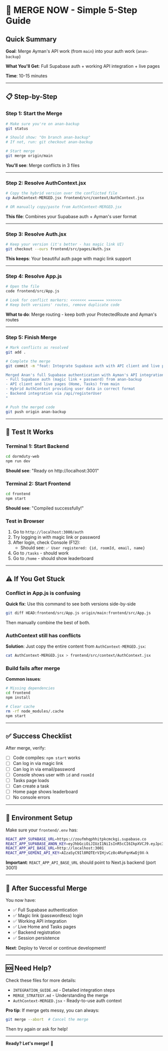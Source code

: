 # 🚀 MERGE NOW - Simple 5-Step Guide

## Quick Summary

**Goal**: Merge Ayman's API work (from `main`) into your auth work (`anan-backup`)

**What You'll Get**: Full Supabase auth + working API integration + live pages

**Time**: 10-15 minutes

---

## 📋 Step-by-Step

### Step 1: Start the Merge

```bash
# Make sure you're on anan-backup
git status

# Should show: "On branch anan-backup"
# If not, run: git checkout anan-backup

# Start merge
git merge origin/main
```

**You'll see**: Merge conflicts in 3 files

---

### Step 2: Resolve AuthContext.jsx

```bash
# Copy the hybrid version over the conflicted file
cp AuthContext-MERGED.jsx frontend/src/context/AuthContext.jsx

# OR manually copy/paste from AuthContext-MERGED.jsx
```

**This file**: Combines your Supabase auth + Ayman's user format

---

### Step 3: Resolve Auth.jsx

```bash
# Keep your version (it's better - has magic link UI)
git checkout --ours frontend/src/pages/Auth.jsx
```

**This keeps**: Your beautiful auth page with magic link support

---

### Step 4: Resolve App.js

```bash
# Open the file
code frontend/src/App.js

# Look for conflict markers: <<<<<<< ======= >>>>>>>
# Keep both versions' routes, remove duplicate code
```

**What to do**: Merge routing - keep both your ProtectedRoute and Ayman's routes

---

### Step 5: Finish Merge

```bash
# Mark conflicts as resolved
git add .

# Complete the merge
git commit -m "feat: Integrate Supabase auth with API client and live pages

Merged Anan's full Supabase authentication with Ayman's API integration:
- Full Supabase auth (magic link + password) from anan-backup
- API client and live pages (Home, Tasks) from main
- Hybrid AuthContext providing user data in correct format
- Backend integration via /api/registerUser
"

# Push the merged code
git push origin anan-backup
```

---

## 🧪 Test It Works

### Terminal 1: Start Backend

```bash
cd dormduty-web
npm run dev
```

**Should see**: "Ready on http://localhost:3001"

### Terminal 2: Start Frontend

```bash
cd frontend
npm start
```

**Should see**: "Compiled successfully!"

### Test in Browser

1. Go to `http://localhost:3000/auth`
2. Try logging in with magic link or password
3. After login, check Console (F12):
   - Should see: `✅ User registered: {id, roomId, email, name}`
4. Go to `/tasks` - should work
5. Go to `/home` - should show leaderboard

---

## ⚠️ If You Get Stuck

### Conflict in App.js is confusing

**Quick fix**: Use this command to see both versions side-by-side

```bash
git diff HEAD:frontend/src/App.js origin/main:frontend/src/App.js
```

Then manually combine the best of both.

### AuthContext still has conflicts

**Solution**: Just copy the entire content from `AuthContext-MERGED.jsx`:

```bash
cat AuthContext-MERGED.jsx > frontend/src/context/AuthContext.jsx
```

### Build fails after merge

**Common issues**:
```bash
# Missing dependencies
cd frontend
npm install

# Clear cache
rm -rf node_modules/.cache
npm start
```

---

## ✅ Success Checklist

After merge, verify:

- [ ] Code compiles: `npm start` works
- [ ] Can log in via magic link
- [ ] Can log in via email/password  
- [ ] Console shows user with `id` and `roomId`
- [ ] Tasks page loads
- [ ] Can create a task
- [ ] Home page shows leaderboard
- [ ] No console errors

---

## 📝 Environment Setup

Make sure your `frontend/.env` has:

```bash
REACT_APP_SUPABASE_URL=https://zoufmhqphhitpkcmckgi.supabase.co
REACT_APP_SUPABASE_ANON_KEY=eyJhbGciOiJIUzI1NiIsInR5cCI6IkpXVCJ9.eyJpc3MiOiJzdXBhYmFzZSIsInJlZiI6InpvdWZtaHFwaGhpdHBrY21ja2dpIiwicm9sZSI6ImFub24iLCJpYXQiOjE3NTk2MDAxMzksImV4cCI6MjA3NTE3NjEzOX0.2182xHs0H-HPqTa1X-slGZ3_3V65FlXJE6Gy5AEwfAg
REACT_APP_API_BASE_URL=http://localhost:3001
REACT_APP_GEMINI_API_KEY=AIzaSyC9Il8RQTErVIHjvCz8c4RoFqnKwDj9X-k
```

**Important**: `REACT_APP_API_BASE_URL` should point to Next.js backend (port 3001)

---

## 🎉 After Successful Merge

You now have:
- ✅ Full Supabase authentication
- ✅ Magic link (passwordless) login
- ✅ Working API integration
- ✅ Live Home and Tasks pages
- ✅ Backend registration
- ✅ Session persistence

**Next**: Deploy to Vercel or continue development!

---

## 🆘 Need Help?

Check these files for more details:
- `INTEGRATION_GUIDE.md` - Detailed integration steps
- `MERGE_STRATEGY.md` - Understanding the merge
- `AuthContext-MERGED.jsx` - Ready-to-use auth context

**Pro tip**: If merge gets messy, you can always:
```bash
git merge --abort  # Cancel the merge
```

Then try again or ask for help!

---

**Ready? Let's merge!** 🚀
